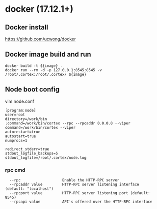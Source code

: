 # docker (17.12.1+)

## Docker install
https://github.com/ucwong/docker

## Docker image build and run
```
docker build -t ${image} .
docker run --rm -d -p 127.0.0.1:8545:8545 -v /root/.cortex:/root/.cortex/ ${image}
```

## Node boot config
vim node.conf
```
[program:node]
user=root
directory=/work/bin
;command=/work/bin/cortex --rpc --rpcaddr 0.0.0.0 --viper
command=/work/bin/cortex --viper
autorestart=true
autostart=true
numprocs=1

redirect_stderr=true
stdout_logfile_backups=5
stdout_logfile=/root/.cortex/node.log
```
### rpc cmd
```
  --rpc                   Enable the HTTP-RPC server
  --rpcaddr value         HTTP-RPC server listening interface (default: "localhost")
  --rpcport value         HTTP-RPC server listening port (default: 8545)
  --rpcapi value          API's offered over the HTTP-RPC interface
```
